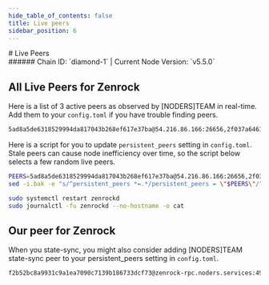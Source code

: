```yaml
---
hide_table_of_contents: false
title: Live peers
sidebar_position: 6
---
```


<div class="h1-with-icon icon-zenrock">
# Live Peers
</div>
###### Chain ID: `diamond-1` | Current Node Version: `v5.5.0`

## All Live Peers for Zenrock
Here is a list of 3 active peers as observed by [NODERS]TEAM in real-time. Add them to your `config.toml` if you have trouble finding peers.

```bash
5ad8a5de6318529994da817043b268ef617e37ba@54.216.86.166:26656,2f037a6461c012f3296ab1815b3c47843bcd7c3a@65.109.69.119:59656,4f93fec81eadc205dee1b63e766cc33d9f2e6767@54.195.115.195:26656
```

Here is a script for you to update `persistent_peers` setting in `config.toml`. Stale peers can cause node inefficiency over time, so the script below selects a few random live peers.

```bash
PEERS=5ad8a5de6318529994da817043b268ef617e37ba@54.216.86.166:26656,2f037a6461c012f3296ab1815b3c47843bcd7c3a@65.109.69.119:59656,4f93fec81eadc205dee1b63e766cc33d9f2e6767@54.195.115.195:26656
sed -i.bak -e "s/^persistent_peers *=.*/persistent_peers = \"$PEERS\"/" ~/.zrchain/config/config.toml

sudo systemctl restart zenrockd
sudo journalctl -fu zenrockd --no-hostname -o cat
```

## Our peer for Zenrock
When you state-sync, you might also consider adding [NODERS]TEAM state-sync peer to your persistent_peers setting in `config.toml`.

```bash
f2b52bc8a9931c9a1ea7090c7139b186733dcf73@zenrock-rpc.noders.services:49556
```
